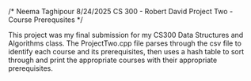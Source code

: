 /*
Neema Taghipour 8/24/2025
CS 300 - Robert David
Project Two - Course Prerequsites
*/


This project was my final submission for my CS300 Data Structures and Algorithms class. The ProjectTwo.cpp file parses through the csv file to identify each course and its prerequisites, 
then uses a hash table to sort through and print the appropriate courses with their appropriate prerequisites.
